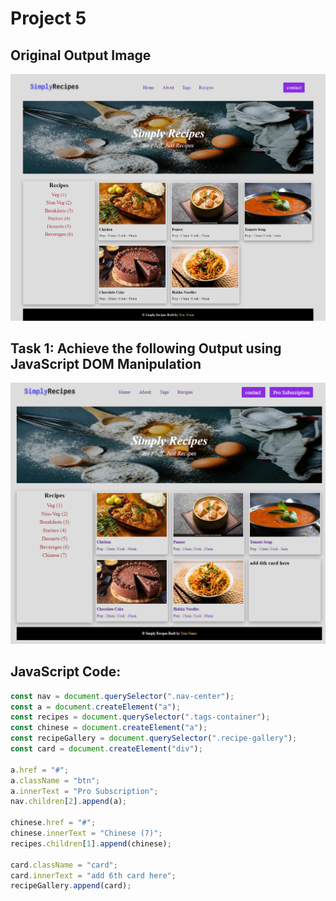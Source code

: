 # Project 5

## Original Output Image

![Original Ouptput Image](./original%20output%20image.png)

## Task 1: Achieve the following Output using JavaScript DOM Manipulation

![Task 1 Image](./Output/DOM%20P2%20SS.png)

## JavaScript Code:

```js
const nav = document.querySelector(".nav-center");
const a = document.createElement("a");
const recipes = document.querySelector(".tags-container");
const chinese = document.createElement("a");
const recipeGallery = document.querySelector(".recipe-gallery");
const card = document.createElement("div");

a.href = "#";
a.className = "btn";
a.innerText = "Pro Subscription";
nav.children[2].append(a);

chinese.href = "#";
chinese.innerText = "Chinese (7)";
recipes.children[1].append(chinese);

card.className = "card";
card.innerText = "add 6th card here";
recipeGallery.append(card);
```
